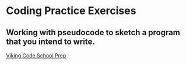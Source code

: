 # Coding Practice Exercises

## Working with pseudocode to sketch a program that you intend to write. 

[Viking Code School Prep](https://www.vikingcodeschool.com/software-engineering-basics/practice-with-pseudo-coding)
